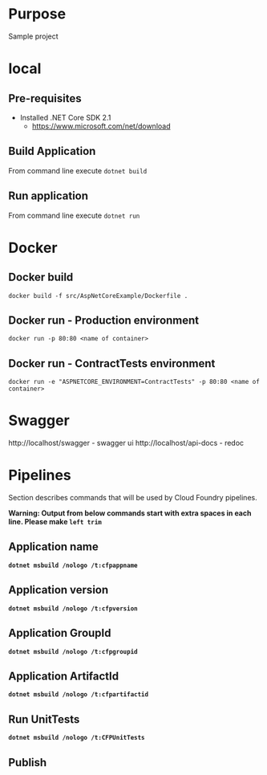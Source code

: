 # Purpose

Sample project

# local

## Pre-requisites

* Installed .NET Core SDK 2.1
	* https://www.microsoft.com/net/download

## Build Application

From command line execute `dotnet build`

## Run application

From command line execute `dotnet run`

# Docker

## Docker build
`docker build -f src/AspNetCoreExample/Dockerfile .`

## Docker run - Production environment

`docker run -p 80:80 <name of container>`

## Docker run - ContractTests environment

`docker run -e "ASPNETCORE_ENVIRONMENT=ContractTests" -p 80:80 <name of container>`

# Swagger

http://localhost/swagger - swagger ui
http://localhost/api-docs - redoc


# Pipelines

Section describes commands that will be used by Cloud Foundry pipelines.

<b>Warning:<b> Output from below commands start with extra spaces in each line. Please make `left trim` 

## Application name

`dotnet msbuild /nologo /t:cfpappname`

## Application version

`dotnet msbuild /nologo /t:cfpversion`

## Application GroupId

`dotnet msbuild /nologo /t:cfpgroupid`

## Application ArtifactId

`dotnet msbuild /nologo /t:cfpartifactid`

## Run UnitTests

`dotnet msbuild /nologo /t:CFPUnitTests`

## Publish

